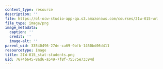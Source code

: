 ```yaml
---
content_type: resource
description: ''
file: https://ol-ocw-studio-app-qa.s3.amazonaws.com/courses/21w-015-writing-and-rhetoric-writing-about-sports-fall-2013/7674b6458ad6a5497f8f75575e73394d_21W-015_stat-students.png
file_type: image/png
image_metadata:
  caption: ''
  credit: ''
  image-alt: ''
parent_uid: 33540496-27de-ca69-9bfb-1460bd06d411
resourcetype: Image
title: 21W-015_stat-students.png
uid: 7674b645-8ad6-a549-7f8f-75575e73394d
---
```

